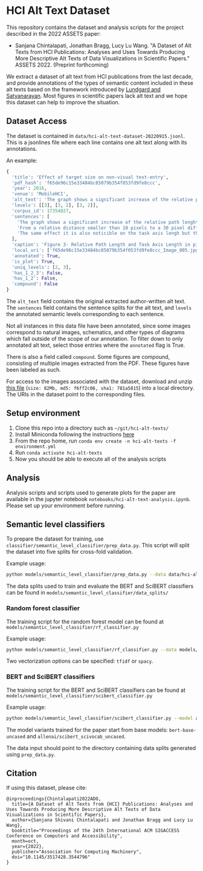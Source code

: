# HCI Alt Text Dataset

This repository contains the dataset and analysis scripts for the project described in the 2022 ASSETS paper:

* Sanjana Chintalapati, Jonathan Bragg, Lucy Lu Wang. "A Dataset of Alt Texts from HCI Publications: Analyses and Uses Towards Producing More Descriptive Alt Texts of Data Visualizations in Scientific Papers." ASSETS 2022. (Preprint forthcoming)

We extract a dataset of alt text from HCI publications from the last decade, and provide annotations of the types of semantic content included in these alt texts based on the framework introduced by [Lundgard and Satyanarayan](http://vis.csail.mit.edu/pubs/vis-text-model/). Most figures in scientific papers lack alt text and we hope this dataset can help to improve the situation.

## Dataset Access

The dataset is contained in `data/hci-alt-text-dataset-20220915.jsonl`. This is a jsonlines file where each line contains one alt text along with its annotations.

An example:

```python
{
  'title': 'Effect of target size on non-visual text-entry',
  'pdf_hash': 'f65de96c15e33484bc85079b354f053fd9fe8ccc',
  'year': 2016,
  'venue': 'MobileHCI',
  'alt_text': 'The graph shows a significant increase of the relative path lenght as size gets smaller. From a relative distance smaller than 10 pixels to a 30 pixel difference on tiny. The same effect it is also noticible on the task axis lengh but the difference between tiny and large is of only about 8 relative pixels.',
  'levels': [[3], [3, 2], [3, 2]],
  'corpus_id': 17354027,
  'sentences': [
    'The graph shows a significant increase of the relative path lenght as size gets smaller.',
    'From a relative distance smaller than 10 pixels to a 30 pixel difference on tiny.',
    'The same effect it is also noticible on the task axis lengh but the difference between tiny and large is of only about 8 relative pixels.'
  ],
  'caption': 'Figure 3- Relative Path Length and Task Axis Length in pixels.',
  'local_uri': ['f65de96c15e33484bc85079b354f053fd9fe8ccc_Image_005.jpg'],
  'annotated': True,
  'is_plot': True,
  'uniq_levels': [2, 3],
  'has_1_2_3': False,
  'has_1_2': False,
  'compound': False
}
 ```

The `alt_text` field contains the original extracted author-written alt text. The `sentences` field contains the sentence splits for the alt text, and `levels` the annotated semantic levels corresponding to each sentence.

Not all instances in this data file have been annotated, since some images correspond to natural images, schematics, and other types of diagrams which fall outside of the scope of our annotation. To filter down to only annotated alt text, select those entries where the `annotated` flag is True.

There is also a field called `compound`. Some figures are compound, consisting of multiple images extracted from the PDF. These figures have been labeled as such. 

For access to the images associated with the dataset, download and unzip [this file](https://ai2-s2-hci-alt-texts.s3-us-west-2.amazonaws.com/images.tar.gz) (`size: 82Mb, md5: f6ff2c06, sha1: 781a5815`) into a local directory. The URIs in the dataset point to the corresponding files.

## Setup environment

1. Clone this repo into a directory such as `~/git/hci-alt-texts/`
2. Install Miniconda following the instructions [here](https://docs.conda.io/en/latest/miniconda.html)
3. From the repo home, run `conda env create -n hci-alt-texts -f environment.yml`
4. Run `conda activate hci-alt-texts`
5. Now you should be able to execute all of the analysis scripts 

## Analysis

Analysis scripts and scripts used to generate plots for the paper are available in the jupyter notebook `notebooks/hci-alt-text-analysis.ipynb`. Please set up your environment before running.

## Semantic level classifiers

To prepare the dataset for training, use `classifier/semantic_level_classifier/prep_data.py`. This script will split the dataset into five splits for cross-fold validation.

Example usage:
```bash
python models/semantic_level_classifier/prep_data.py --data data/hci-alt-text-dataset-20220915.jsonl --outdir models/semantic_level_classifier/new_data_splits/
```

The data splits used to train and evaluate the BERT and SciBERT classifiers can be found in `models/semantic_level_classifier/data_splits/`

### Random forest classifier

The training script for the random forest model can be found at `models/semantic_level_classifier/rf_classifier.py`

Example usage:
```bash
python models/semantic_level_classifier/rf_classifier.py --data models/semantic_level_classifier/data_splits/all_data.jsonl --folds 5 --option tfidf --outdir models/semantic_level_classifier/rf_model/
```

Two vectorization options can be specified: `tfidf` or `spacy`.

### BERT and SciBERT classifiers

The training script for the BERT and SciBERT classifiers can be found at `models/semantic_level_classifier/scibert_classifier.py`

Example usage:
```bash
python models/semantic_level_classifier/scibert_classifier.py --model allenai/scibert_scivocab_uncased --data models/semantic_level_classifier/data_splits/ --outdir models/semantic_level_classifier/
```

The model variants trained for the paper start from base models: `bert-base-uncased` and `allenai/scibert_scivocab_uncased`.

The data input should point to the directory containing data splits generated using `prep_data.py`.

## Citation

If using this dataset, please cite:

```
@inproceedings{Chintalapati2022ADO,
  title={A Dataset of Alt Texts from {HCI} Publications: Analyses and Uses Towards Producing More Descriptive Alt Texts of Data Visualizations in Scientific Papers},
  author={Sanjana Shivani Chintalapati and Jonathan Bragg and Lucy Lu Wang},
  booktitle="Proceedings of the 24th International ACM SIGACCESS Conference on Computers and Accessibility",
  month=oct,
  year={2022},
  publisher="Association for Computing Machinery",
  doi="10.1145/3517428.3544796"
}
```
